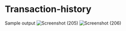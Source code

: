 # Transaction-history
Sample output
![Screenshot (205)](https://github.com/user-attachments/assets/ae74a085-0813-4fe7-8336-b782ff22a474)
![Screenshot (206)](https://github.com/user-attachments/assets/54099130-e315-4584-aac1-ccfc04fea970)
